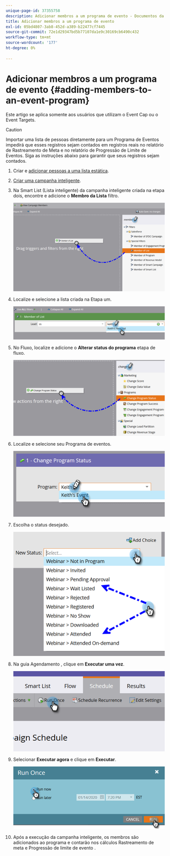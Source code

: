 ```yaml
---
unique-page-id: 37355758
description: Adicionar membros a um programa de evento - Documentos da Marketo - Documentação do produto
title: Adicionar membros a um programa de evento
exl-id: 05bd4807-3ab8-452d-a389-b22477cf7445
source-git-commit: 72e1d29347bd5b77107da1e9c30169cb6490c432
workflow-type: tm+mt
source-wordcount: '177'
ht-degree: 0%

---
```


# Adicionar membros a um programa de evento {#adding-members-to-an-event-program}

Este artigo se aplica somente aos usuários que utilizam o Event Cap ou o Event Targets.

>[!CAUTION]
>
>Importar uma lista de pessoas diretamente para um Programa de Eventos impedirá que esses registros sejam contados em registros reais no relatório de Rastreamento de Meta e no relatório de Progressão de Limite de Eventos. Siga as instruções abaixo para garantir que seus registros sejam contados.

1. Criar e [adicionar pessoas a uma lista estática](/help/marketo/product-docs/core-marketo-concepts/smart-lists-and-static-lists/static-lists/create-a-static-list.md).

1. [Criar uma campanha inteligente](/help/marketo/product-docs/core-marketo-concepts/smart-campaigns/creating-a-smart-campaign/create-a-new-smart-campaign.md).

1. Na Smart List (Lista inteligente) da campanha inteligente criada na etapa dois, encontre e adicione o **Membro da Lista** filtro.

   ![](assets/three.png)

1. Localize e selecione a lista criada na Etapa um.

   ![](assets/four.png)

1. No Fluxo, localize e adicione o **Alterar status do programa** etapa de fluxo.

   ![](assets/five.png)

1. Localize e selecione seu Programa de eventos.

   ![](assets/six.png)

1. Escolha o status desejado.

   ![](assets/seven.png)

1. Na guia Agendamento , clique em **Executar uma vez**.

   ![](assets/eight.png)

1. Selecionar **Executar agora** e clique em **Executar**.

   ![](assets/nine.png)

1. Após a execução da campanha inteligente, os membros são adicionados ao programa e contarão nos cálculos Rastreamento de meta e Progressão de limite de evento .
